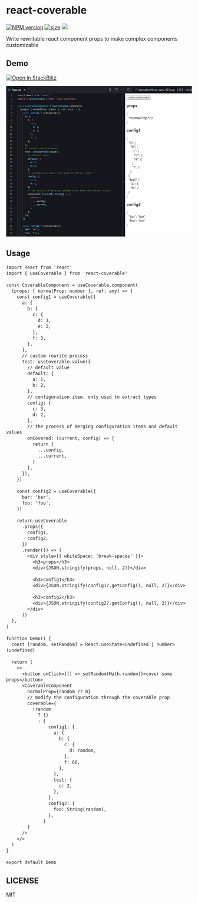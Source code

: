 # react-coverable

[![NPM version](https://img.shields.io/npm/v/react-coverable.svg?style=flat)](https://npmjs.org/package/react-coverable)
[![size](https://img.shields.io/bundlephobia/minzip/react-coverable@latest.svg)](https://bundlephobia.com/result?p=react-coverable@latest)
![](https://komarev.com/ghpvc/?username=cjy0208-react-coverable&label=VIEWS)

Write rewritable react component props to make complex components customizable

## Demo

[![Open in StackBlitz](https://developer.stackblitz.com/img/open_in_stackblitz.svg)](https://stackblitz.com/edit/react-coverable-demo?file=src%2FApp.tsx)

<img src="./docs/demo.gif">

## Usage

```tsx
import React from 'react'
import { useCoverable } from 'react-coverable'

const CoverableComponent = useCoverable.component(
  (props: { normalProp: number }, ref: any) => {
    const config1 = useCoverable({
      a: {
        b: {
          c: {
            d: 1,
            e: 2,
          },
          f: 3,
        },
      },
      // custom rewrite process
      test: useCoverable.value({
        // default value
        default: {
          a: 1,
          b: 2,
        },
        // configuration item, only used to extract types
        config: {
          c: 3,
          d: 2,
        },
        // the process of merging configuration items and default values
        onCovered: (current, config) => {
          return {
            ...config,
            ...current,
          }
        },
      }),
    })

    const config2 = useCoverable({
      bar: 'bar',
      foo: 'foo',
    })

    return useCoverable
      .props({
        config1,
        config2,
      })
      .render(() => (
        <div style={{ whiteSpace: 'break-spaces' }}>
          <h3>props</h3>
          <div>{JSON.stringify(props, null, 2)}</div>

          <h3>config1</h3>
          <div>{JSON.stringify(config1?.getConfig(), null, 2)}</div>

          <h3>config2</h3>
          <div>{JSON.stringify(config2?.getConfig(), null, 2)}</div>
        </div>
      ))
  },
)

function Demo() {
  const [random, setRandom] = React.useState<undefined | number>(undefined)

  return (
    <>
      <button onClick={() => setRandom(Math.random)}>cover some props</button>
      <CoverableComponent
        normalProp={random ?? 0}
        // modify the configuration through the coverable prop
        coverable={
          !random
            ? {}
            : {
                config1: {
                  a: {
                    b: {
                      c: {
                        d: random,
                      },
                      f: 66,
                    },
                  },
                  test: {
                    c: 2,
                  },
                },
                config2: {
                  foo: String(random),
                },
              }
        }
      />
    </>
  )
}

export default Demo
```

## LICENSE

MIT
